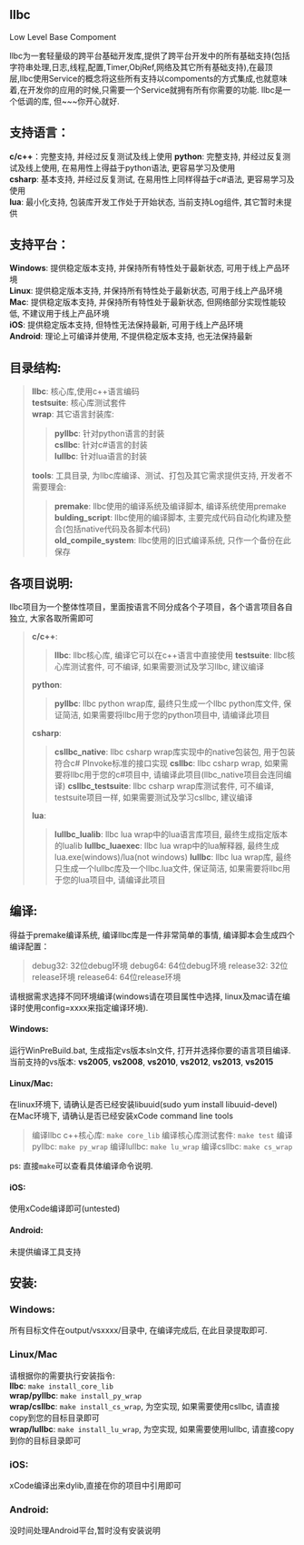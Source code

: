 ## llbc
Low Level Base Compoment

llbc为一套轻量级的跨平台基础开发库,提供了跨平台开发中的所有基础支持(包括字符串处理,日志,线程,配置,Timer,ObjRef,网络及其它所有基础支持),在最顶层,llbc使用Service的概念将这些所有支持以compoments的方式集成,也就意味着,在开发你的应用的时候,只需要一个Service就拥有所有你需要的功能.
llbc是一个低调的库, 但~~~你开心就好.  

## 支持语言：
**c/c++**：完整支持, 并经过反复测试及线上使用
**python**: 完整支持, 并经过反复测试及线上使用, 在易用性上得益于python语法, 更容易学习及使用  
**csharp**: 基本支持, 并经过反复测试, 在易用性上同样得益于c#语法, 更容易学习及使用  
**lua**: 最小化支持, 包装库开发工作处于开始状态, 当前支持Log组件, 其它暂时未提供  

## 支持平台：
**Windows**: 提供稳定版本支持, 并保持所有特性处于最新状态, 可用于线上产品环境  
**Linux**: 提供稳定版本支持, 并保持所有特性处于最新状态, 可用于线上产品环境  
**Mac**: 提供稳定版本支持, 并保持所有特性处于最新状态, 但网络部分实现性能较低, 不建议用于线上产品环境  
**iOS**: 提供稳定版本支持, 但特性无法保持最新, 可用于线上产品环境  
**Android**: 理论上可编译并使用, 不提供稳定版本支持, 也无法保持最新

## 目录结构:  
> **llbc**: 核心库,使用c++语言编码  
> **testsuite**: 核心库测试套件  
> **wrap**: 其它语言封装库:  
>> **pyllbc**: 针对python语言的封装  
>> **csllbc**: 针对c#语言的封装  
>> **lullbc**: 针对lua语言的封装  
>
> **tools**: 工具目录, 为llbc库编译、测试、打包及其它需求提供支持, 开发者不需要理会:  
>> **premake**: llbc使用的编译系统及编译脚本, 编译系统使用premake  
>> **bulding_script**: llbc使用的编译脚本, 主要完成代码自动化构建及整合(包括native代码及各脚本代码)  
>> **old_compile_system**: llbc使用的旧式编译系统, 只作一个备份在此保存  

## 各项目说明:
llbc项目为一个整体性项目，里面按语言不同分成各个子项目，各个语言项目各自独立, 大家各取所需即可
> **c/c++**:
>> **llbc**: llbc核心库, 编译它可以在c++语言中直接使用
>> **testsuite**: llbc核心库测试套件, 可不编译, 如果需要测试及学习llbc, 建议编译
>
> **python**:
>> **pyllbc**: llbc python wrap库, 最终只生成一个llbc python库文件, 保证简洁, 如果需要将llbc用于您的python项目中, 请编译此项目
>
> **csharp**:
>> **csllbc_native**: llbc csharp wrap库实现中的native包装包, 用于包装符合c# PInvoke标准的接口实现
>> **csllbc**: llbc csharp wrap, 如果需要将llbc用于您的c#项目中, 请编译此项目(llbc_native项目会连同编译)
>> **csllbc_testsuite**: llbc csharp wrap库测试套件, 可不编译, testsuite项目一样, 如果需要测试及学习csllbc, 建议编译
> 
> **lua**:
>> **lullbc_lualib**: llbc lua wrap中的lua语言库项目, 最终生成指定版本的lualib
>> **lullbc_luaexec**: llbc lua wrap中的lua解释器, 最终生成lua.exe(windows)/lua(not windows)
>> **lullbc**: llbc lua wrap库, 最终只生成一个lullbc库及一个llbc.lua文件, 保证简洁, 如果需要将llbc用于您的lua项目中, 请编译此项目

## 编译:
得益于premake编译系统, 编译llbc库是一件非常简单的事情, 编译脚本会生成四个编译配置：
> debug32: 32位debug环境
> debug64: 64位debug环境
> release32: 32位release环境
> release64: 64位release环境
> 
请根据需求选择不同环境编译(windows请在项目属性中选择, linux及mac请在编译时使用config=xxxx来指定编译环境).
#### Windows:
运行WinPreBuild.bat, 生成指定vs版本sln文件, 打开并选择你要的语言项目编译.
当前支持的vs版本: **vs2005**, **vs2008**, **vs2010**, **vs2012**, **vs2013**, **vs2015**

#### Linux/Mac:
在linux环境下, 请确认是否已经安装libuuid(sudo yum install libuuid-devel)  
在Mac环境下, 请确认是否已经安装xCode command line tools  
> 编译llbc c++核心库: `make core_lib`
> 编译核心库测试套件: `make test`
> 编译pyllbc: `make py_wrap`
> 编译lullbc: `make lu_wrap`
> 编译csllbc: `make cs_wrap`
> 
ps: 直接`make`可以查看具体编译命令说明.

#### iOS:
使用xCode编译即可(untested)

#### Android:
未提供编译工具支持
  
## 安装:
### Windows:
所有目标文件在output/vsxxxx/<config>目录中, 在编译完成后, 在此目录提取即可.
    
### Linux/Mac
请根据你的需要执行安装指令:  
**llbc**: `make install_core_lib`  
**wrap/pyllbc**: `make install_py_wrap`  
**wrap/csllbc**: `make install_cs_wrap`, 为空实现, 如果需要使用csllbc, 请直接copy到您的目标目录即可   
**wrap/lullbc**: `make install_lu_wrap`, 为空实现, 如果需要使用lullbc, 请直接copy到你的目标目录即可
    
### iOS:
xCode编译出来dylib,直接在你的项目中引用即可
  
### Android:
没时间处理Android平台,暂时没有安装说明
